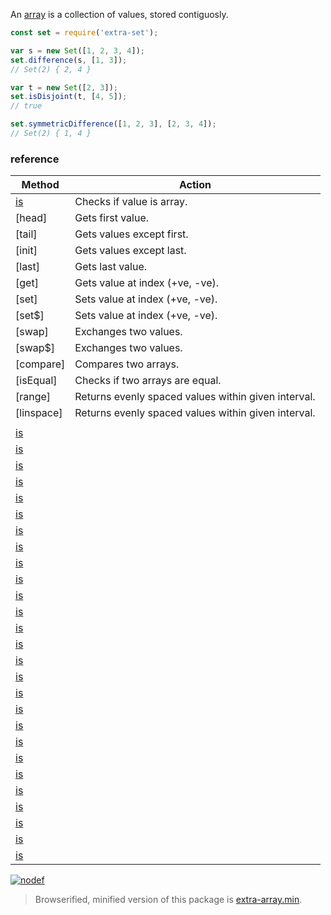 An [array] is a collection of values, stored contiguosly.

```javascript
const set = require('extra-set');

var s = new Set([1, 2, 3, 4]);
set.difference(s, [1, 3]);
// Set(2) { 2, 4 }

var t = new Set([2, 3]);
set.isDisjoint(t, [4, 5]);
// true

set.symmetricDifference([1, 2, 3], [2, 3, 4]);
// Set(2) { 1, 4 }
```

### reference

| Method                 | Action
|------------------------|-------
| [is]                   | Checks if value is array.
| [head]                 | Gets first value.
| [tail]                 | Gets values except first.
| [init]                 | Gets values except last.
| [last]                 | Gets last value.
| [get]                  | Gets value at index (+ve, -ve).
| [set]                  | Sets value at index (+ve, -ve).
| [set$]                 | Sets value at index (+ve, -ve).
| [swap]                 | Exchanges two values.
| [swap$]                | Exchanges two values.
| [compare]              | Compares two arrays.
| [isEqual]              | Checks if two arrays are equal.
| [range]                | Returns evenly spaced values within given interval.
| [linspace]             | Returns evenly spaced values within given interval.
|                        | 
| [is]                   | 
| [is]                   | 
| [is]                   | 
| [is]                   | 
| [is]                   | 
| [is]                   | 
| [is]                   | 
| [is]                   | 
| [is]                   | 
| [is]                   | 
| [is]                   | 
| [is]                   | 
| [is]                   | 
| [is]                   | 
| [is]                   | 
| [is]                   | 
| [is]                   | 
| [is]                   | 
| [is]                   | 
| [is]                   | 
| [is]                   | 
| [is]                   | 
| [is]                   | 
| [is]                   | 
| [is]                   | 
| [is]                   | 
| [is]                   | 

[![nodef](https://merferry.glitch.me/card/extra-array.svg)](https://nodef.github.io)

> Browserified, minified version of this package is [extra-array.min].

[is]: https://github.com/nodef/extra-array/wiki/is
[array]: https://developer.mozilla.org/en-US/docs/Web/JavaScript/Reference/Global_Objects/Array
[extra-array.min]: https://www.npmjs.com/package/extra-array.min

